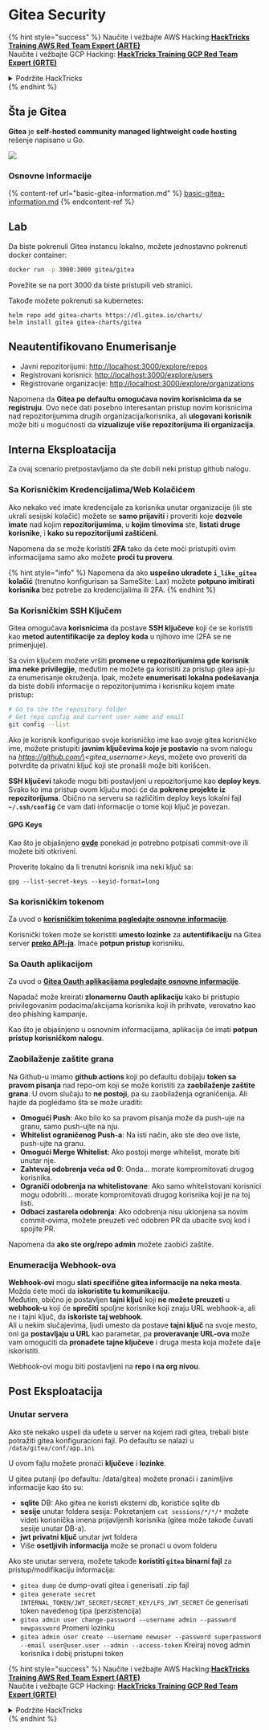 # Gitea Security

{% hint style="success" %}
Naučite i vežbajte AWS Hacking:<img src="/.gitbook/assets/image.png" alt="" data-size="line">[**HackTricks Training AWS Red Team Expert (ARTE)**](https://training.hacktricks.xyz/courses/arte)<img src="/.gitbook/assets/image.png" alt="" data-size="line">\
Naučite i vežbajte GCP Hacking: <img src="/.gitbook/assets/image (2).png" alt="" data-size="line">[**HackTricks Training GCP Red Team Expert (GRTE)**<img src="/.gitbook/assets/image (2).png" alt="" data-size="line">](https://training.hacktricks.xyz/courses/grte)

<details>

<summary>Podržite HackTricks</summary>

* Pogledajte [**planove pretplate**](https://github.com/sponsors/carlospolop)!
* **Pridružite se** 💬 [**Discord grupi**](https://discord.gg/hRep4RUj7f) ili [**telegram grupi**](https://t.me/peass) ili **pratite** nas na **Twitteru** 🐦 [**@hacktricks\_live**](https://twitter.com/hacktricks\_live)**.**
* **Delite hacking trikove slanjem PR-ova na** [**HackTricks**](https://github.com/carlospolop/hacktricks) i [**HackTricks Cloud**](https://github.com/carlospolop/hacktricks-cloud) github repozitorijume.

</details>
{% endhint %}

## Šta je Gitea

**Gitea** je **self-hosted community managed lightweight code hosting** rešenje napisano u Go.

![](<../../.gitbook/assets/image (160).png>)

### Osnovne Informacije

{% content-ref url="basic-gitea-information.md" %}
[basic-gitea-information.md](basic-gitea-information.md)
{% endcontent-ref %}

## Lab

Da biste pokrenuli Gitea instancu lokalno, možete jednostavno pokrenuti docker container:
```bash
docker run -p 3000:3000 gitea/gitea
```
Povežite se na port 3000 da biste pristupili veb stranici.

Takođe možete pokrenuti sa kubernetes:
```
helm repo add gitea-charts https://dl.gitea.io/charts/
helm install gitea gitea-charts/gitea
```
## Neautentifikovano Enumerisanje

* Javni repozitorijumi: [http://localhost:3000/explore/repos](http://localhost:3000/explore/repos)
* Registrovani korisnici: [http://localhost:3000/explore/users](http://localhost:3000/explore/users)
* Registrovane organizacije: [http://localhost:3000/explore/organizations](http://localhost:3000/explore/organizations)

Napomena da **Gitea po defaultu omogućava novim korisnicima da se registruju**. Ovo neće dati posebno interesantan pristup novim korisnicima nad repozitorijumima drugih organizacija/korisnika, ali **ulogovani korisnik** može biti u mogućnosti da **vizualizuje više repozitorijuma ili organizacija**.

## Interna Eksploatacija

Za ovaj scenario pretpostavljamo da ste dobili neki pristup github nalogu.

### Sa Korisničkim Kredencijalima/Web Kolačićem

Ako nekako već imate kredencijale za korisnika unutar organizacije (ili ste ukrali sesijski kolačić) možete se **samo prijaviti** i proveriti koje **dozvole imate** nad kojim **repozitorijumima**, u **kojim timovima** ste, **listati druge korisnike**, i **kako su repozitorijumi zaštićeni.**

Napomena da se može koristiti **2FA** tako da ćete moći pristupiti ovim informacijama samo ako možete **proći tu proveru**.

{% hint style="info" %}
Napomena da ako **uspešno ukradete `i_like_gitea` kolačić** (trenutno konfigurisan sa SameSite: Lax) možete **potpuno imitirati korisnika** bez potrebe za kredencijalima ili 2FA.
{% endhint %}

### Sa Korisničkim SSH Ključem

Gitea omogućava **korisnicima** da postave **SSH ključeve** koji će se koristiti kao **metod autentifikacije za deploy koda** u njihovo ime (2FA se ne primenjuje).

Sa ovim ključem možete vršiti **promene u repozitorijumima gde korisnik ima neke privilegije**, međutim ne možete ga koristiti za pristup gitea api-ju za enumerisanje okruženja. Ipak, možete **enumerisati lokalna podešavanja** da biste dobili informacije o repozitorijumima i korisniku kojem imate pristup:
```bash
# Go to the the repository folder
# Get repo config and current user name and email
git config --list
```
Ako je korisnik konfigurisao svoje korisničko ime kao svoje gitea korisničko ime, možete pristupiti **javnim ključevima koje je postavio** na svom nalogu na _https://github.com/\<gitea\_username>.keys_, možete ovo proveriti da potvrdite da privatni ključ koji ste pronašli može biti korišćen.

**SSH ključevi** takođe mogu biti postavljeni u repozitorijume kao **deploy keys**. Svako ko ima pristup ovom ključu moći će da **pokrene projekte iz repozitorijuma**. Obično na serveru sa različitim deploy keys lokalni fajl **`~/.ssh/config`** će vam dati informacije o tome koji ključ je povezan.

#### GPG Keys

Kao što je objašnjeno [**ovde**](https://github.com/carlospolop/hacktricks-cloud/blob/master/pentesting-ci-cd/gitea-security/broken-reference/README.md) ponekad je potrebno potpisati commit-ove ili možete biti otkriveni.

Proverite lokalno da li trenutni korisnik ima neki ključ sa:
```shell
gpg --list-secret-keys --keyid-format=long
```
### Sa korisničkim tokenom

Za uvod o [**korisničkim tokenima pogledajte osnovne informacije**](basic-gitea-information.md#personal-access-tokens).

Korisnički token može se koristiti **umesto lozinke** za **autentifikaciju** na Gitea server [**preko API-ja**](https://try.gitea.io/api/swagger#/). Imaće **potpun pristup** korisniku.

### Sa Oauth aplikacijom

Za uvod o [**Gitea Oauth aplikacijama pogledajte osnovne informacije**](./#with-oauth-application).

Napadač može kreirati **zlonamernu Oauth aplikaciju** kako bi pristupio privilegovanim podacima/akcijama korisnika koji ih prihvate, verovatno kao deo phishing kampanje.

Kao što je objašnjeno u osnovnim informacijama, aplikacija će imati **potpun pristup korisničkom nalogu**.

### Zaobilaženje zaštite grana

Na Github-u imamo **github actions** koji po defaultu dobijaju **token sa pravom pisanja** nad repo-om koji se može koristiti za **zaobilaženje zaštite grana**. U ovom slučaju to **ne postoji**, pa su zaobilaženja ograničenija. Ali hajde da pogledamo šta se može uraditi:

* **Omogući Push**: Ako bilo ko sa pravom pisanja može da push-uje na granu, samo push-ujte na nju.
* **Whitelist ograničenog Push-a**: Na isti način, ako ste deo ove liste, push-ujte na granu.
* **Omogući Merge Whitelist**: Ako postoji merge whitelist, morate biti unutar nje.
* **Zahtevaj odobrenja veća od 0**: Onda... morate kompromitovati drugog korisnika.
* **Ograniči odobrenja na whitelistovane**: Ako samo whitelistovani korisnici mogu odobriti... morate kompromitovati drugog korisnika koji je na toj listi.
* **Odbaci zastarela odobrenja**: Ako odobrenja nisu uklonjena sa novim commit-ovima, možete preuzeti već odobren PR da ubacite svoj kod i spojite PR.

Napomena da **ako ste org/repo admin** možete zaobići zaštite.

### Enumeracija Webhook-ova

**Webhook-ovi** mogu **slati specifične gitea informacije na neka mesta**. Možda ćete moći da **iskoristite tu komunikaciju**.\
Međutim, obično je postavljen **tajni ključ** koji **ne možete preuzeti** u **webhook-u** koji će **sprečiti** spoljne korisnike koji znaju URL webhook-a, ali ne i tajni ključ, da **iskoriste taj webhook**.\
Ali u nekim slučajevima, ljudi umesto da postave **tajni ključ** na svoje mesto, oni ga **postavljaju u URL** kao parametar, pa **proveravanje URL-ova** može vam omogućiti da **pronađete tajne ključeve** i druga mesta koja možete dalje iskoristiti.

Webhook-ovi mogu biti postavljeni na **repo i na org nivou**.

## Post Eksploatacija

### Unutar servera

Ako ste nekako uspeli da uđete u server na kojem radi gitea, trebali biste potražiti gitea konfiguracioni fajl. Po defaultu se nalazi u `/data/gitea/conf/app.ini`

U ovom fajlu možete pronaći **ključeve** i **lozinke**.

U gitea putanji (po defaultu: /data/gitea) možete pronaći i zanimljive informacije kao što su:

* **sqlite** DB: Ako gitea ne koristi eksterni db, koristiće sqlite db
* **sesije** unutar foldera sesija: Pokretanjem `cat sessions/*/*/*` možete videti korisnička imena prijavljenih korisnika (gitea može takođe čuvati sesije unutar DB-a).
* **jwt privatni ključ** unutar jwt foldera
* Više **osetljivih informacija** može se pronaći u ovom folderu

Ako ste unutar servera, možete takođe **koristiti `gitea` binarni fajl** za pristup/modifikaciju informacija:

* `gitea dump` će dump-ovati gitea i generisati .zip fajl
* `gitea generate secret INTERNAL_TOKEN/JWT_SECRET/SECRET_KEY/LFS_JWT_SECRET` će generisati token navedenog tipa (perzistencija)
* `gitea admin user change-password --username admin --password newpassword` Promeni lozinku
* `gitea admin user create --username newuser --password superpassword --email user@user.user --admin --access-token` Kreiraj novog admin korisnika i dobij pristupni token

{% hint style="success" %}
Naučite i vežbajte AWS Hacking:<img src="/.gitbook/assets/image.png" alt="" data-size="line">[**HackTricks Training AWS Red Team Expert (ARTE)**](https://training.hacktricks.xyz/courses/arte)<img src="/.gitbook/assets/image.png" alt="" data-size="line">\
Naučite i vežbajte GCP Hacking: <img src="/.gitbook/assets/image (2).png" alt="" data-size="line">[**HackTricks Training GCP Red Team Expert (GRTE)**<img src="/.gitbook/assets/image (2).png" alt="" data-size="line">](https://training.hacktricks.xyz/courses/grte)

<details>

<summary>Podržite HackTricks</summary>

* Pogledajte [**planove pretplate**](https://github.com/sponsors/carlospolop)!
* **Pridružite se** 💬 [**Discord grupi**](https://discord.gg/hRep4RUj7f) ili [**telegram grupi**](https://t.me/peass) ili **pratite** nas na **Twitter-u** 🐦 [**@hacktricks\_live**](https://twitter.com/hacktricks\_live)**.**
* **Delite hakovanje trikove podnošenjem PR-ova na** [**HackTricks**](https://github.com/carlospolop/hacktricks) i [**HackTricks Cloud**](https://github.com/carlospolop/hacktricks-cloud) github repozitorijume.

</details>
{% endhint %}

